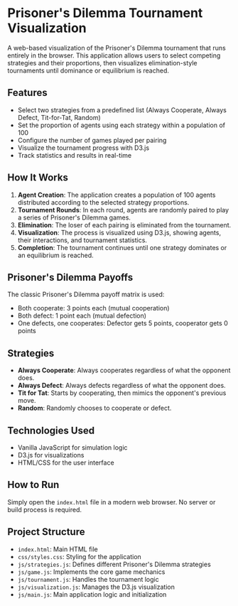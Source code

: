 # Prisoner's Dilemma Tournament Visualization

A web-based visualization of the Prisoner's Dilemma tournament that runs entirely in the browser. This application allows users to select competing strategies and their proportions, then visualizes elimination-style tournaments until dominance or equilibrium is reached.

## Features

- Select two strategies from a predefined list (Always Cooperate, Always Defect, Tit-for-Tat, Random)
- Set the proportion of agents using each strategy within a population of 100
- Configure the number of games played per pairing
- Visualize the tournament progress with D3.js
- Track statistics and results in real-time

## How It Works

1. **Agent Creation**: The application creates a population of 100 agents distributed according to the selected strategy proportions.
2. **Tournament Rounds**: In each round, agents are randomly paired to play a series of Prisoner's Dilemma games.
3. **Elimination**: The loser of each pairing is eliminated from the tournament.
4. **Visualization**: The process is visualized using D3.js, showing agents, their interactions, and tournament statistics.
5. **Completion**: The tournament continues until one strategy dominates or an equilibrium is reached.

## Prisoner's Dilemma Payoffs

The classic Prisoner's Dilemma payoff matrix is used:

- Both cooperate: 3 points each (mutual cooperation)
- Both defect: 1 point each (mutual defection)
- One defects, one cooperates: Defector gets 5 points, cooperator gets 0 points

## Strategies

- **Always Cooperate**: Always cooperates regardless of what the opponent does.
- **Always Defect**: Always defects regardless of what the opponent does.
- **Tit for Tat**: Starts by cooperating, then mimics the opponent's previous move.
- **Random**: Randomly chooses to cooperate or defect.

## Technologies Used

- Vanilla JavaScript for simulation logic
- D3.js for visualizations
- HTML/CSS for the user interface

## How to Run

Simply open the `index.html` file in a modern web browser. No server or build process is required.

## Project Structure

- `index.html`: Main HTML file
- `css/styles.css`: Styling for the application
- `js/strategies.js`: Defines different Prisoner's Dilemma strategies
- `js/game.js`: Implements the core game mechanics
- `js/tournament.js`: Handles the tournament logic
- `js/visualization.js`: Manages the D3.js visualization
- `js/main.js`: Main application logic and initialization 